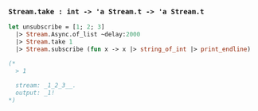 ### `Stream.take : int -> 'a Stream.t -> 'a Stream.t`

```ocaml
let unsubscribe = [1; 2; 3]
  |> Stream.Async.of_list ~delay:2000
  |> Stream.take 1
  |> Stream.subscribe (fun x -> x |> string_of_int |> print_endline)

(*
  > 1
  
  stream: _1_2_3__.
  output: _1!
*)
```